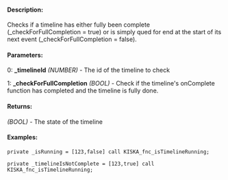 #### Description:
Checks if a timeline has either fully been complete (_checkForFullCompletion = true) or is simply qued for end at the start of its next event (_checkForFullCompletion = false).

#### Parameters:
0: **_timelineId** *(NUMBER)* - The id of the timeline to check

1: **_checkForFullCompletion** *(BOOL)* - Check if the timeline's onComplete function has 
completed and the timeline is fully done.

#### Returns:
*(BOOL)* - The state of the timeline

#### Examples:
```sqf
private _isRunning = [123,false] call KISKA_fnc_isTimelineRunning;
```
```sqf
private _timelineIsNotComplete = [123,true] call KISKA_fnc_isTimelineRunning;
```

